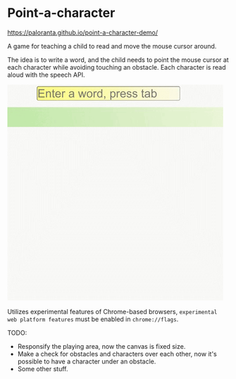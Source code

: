 # Point-a-character
https://paloranta.github.io/point-a-character-demo/

A game for teaching a child to read and move the mouse cursor around.

The idea is to write a word, and the child needs to point the mouse cursor at each character while avoiding touching an obstacle.
Each character is read aloud with the speech API.

![Overview](overview.gif "Overview")

Utilizes experimental features of Chrome-based browsers, ```experimental web platform features``` must be enabled in ```chrome://flags```.

TODO:
- Responsify the playing area, now the canvas is fixed size.
- Make a check for obstacles and characters over each other, now it's possible to have a character under an obstacle.
- Some other stuff.
